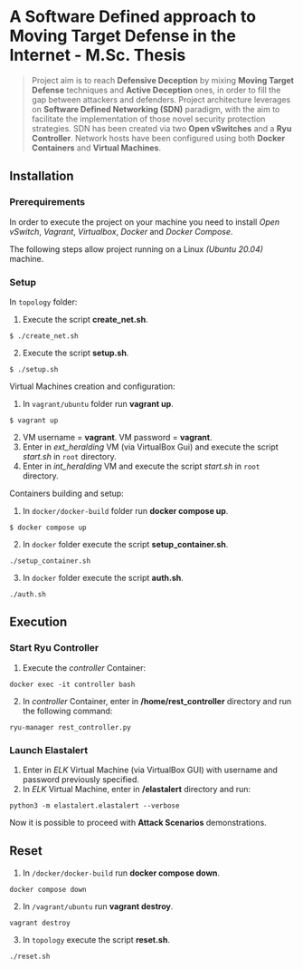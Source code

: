 # A Software Defined approach to Moving Target Defense in the Internet - M.Sc. Thesis
> Project aim is to reach **Defensive Deception** by mixing **Moving Target Defense** techniques and **Active Deception** ones, in order to fill the gap between attackers and defenders. Project architecture leverages on **Software Defined Networking (SDN)** paradigm, with the aim to facilitate the implementation of those novel security protection strategies. SDN has been created via two **Open vSwitches** and a **Ryu Controller**. Network hosts have been configured using both **Docker Containers** and **Virtual Machines**. ​

## Installation
### Prerequirements  
In order to execute the project on your machine
you need to install *Open vSwitch*, *Vagrant*, *Virtualbox*, *Docker* and *Docker Compose*.

The following steps allow project running on a Linux *(Ubuntu 20.04)* machine.

### Setup
In `topology` folder: 
1. Execute the script **create_net.sh**.
```  
$ ./create_net.sh
```
2. Execute the script **setup.sh**.
```  
$ ./setup.sh
```
Virtual Machines creation and configuration:

1. In `vagrant/ubuntu` folder run **vagrant up**.
```  
$ vagrant up
```
2. VM username = **vagrant**. VM password = **vagrant**.
3. Enter in *ext_heralding* VM (via VirtualBox Gui) and execute the script *start.sh* in `root` directory.
4. Enter in *int_heralding* VM and execute the script *start.sh* in `root` directory.

Containers building and setup:
1. In `docker/docker-build` folder run **docker compose up**.
```  
$ docker compose up
```
2. In `docker` folder execute the script **setup_container.sh**.
```  
./setup_container.sh
```
3. In `docker` folder execute the script **auth.sh**.
```  
./auth.sh
```

## Execution
### Start Ryu Controller
1. Execute the *controller* Container:
```  
docker exec -it controller bash
```
2. In *controller* Container, enter in **/home/rest_controller** directory and run the following command:
```  
ryu-manager rest_controller.py
```

### Launch Elastalert
1. Enter in *ELK* Virtual Machine (via VirtualBox GUI) with username and password previously specified.
2. In *ELK* Virtual Machine, enter in **/elastalert** directory and run:
```  
python3 -m elastalert.elastalert --verbose
```

Now it is possible to proceed with **Attack Scenarios** demonstrations.

## Reset
1. In `/docker/docker-build` run **docker compose down**.
```  
docker compose down
```
2. In `/vagrant/ubuntu` run **vagrant destroy**.
```  
vagrant destroy
```
3. In `topology` execute the script **reset.sh**.
```  
./reset.sh
```